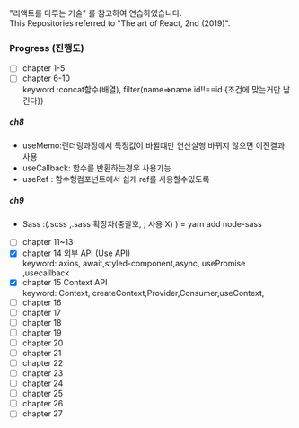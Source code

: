 "리액트를 다루는 기술" 를 참고하여 연습하였습니다.<br>
This Repositories referred to "The art of React, 2nd (2019)".<br>


### Progress (진행도)
- [ ] chapter 1-5 <br>
- [ ] chapter 6-10 <br>
keyword :concat함수(배열), filter(name=>name.id!!==id {조건에 맞는거만 남긴다})<br>
##### ch8 <br>
 - useMemo:랜더링과정에서 특정값이 바뀔떄만 연산실행 바뀌지 않으면 이전결과 사용 <br>
 - useCallback: 함수를 반환하는경우 사용가능 <br>
 - useRef : 함수형컴포넌트에서 쉽게 ref를 사용할수있도록
 ##### ch9 <br>
 - Sass :(.scss ,.sass 확장자(중괄호, ; 사용 X) ) = yarn add node-sass
- [ ] chapter 11~13<br>
- [x] chapter 14 외부 API  (Use API) <br>
keyword: axios, await,styled-component,async, usePromise ,usecallback<br>
- [x] chapter 15 Context API <br>
keyword: Context, createContext,Provider,Consumer,useContext,<br>
- [ ] chapter 16<br>
- [ ] chapter 17<br>
- [ ] chapter 18<br>
- [ ] chapter 19<br>
- [ ] chapter 20<br>
- [ ] chapter 21<br>
- [ ] chapter 22<br>
- [ ] chapter 23<br>
- [ ] chapter 24<br>
- [ ] chapter 25<br>
- [ ] chapter 26<br>
- [ ] chapter 27<br>
